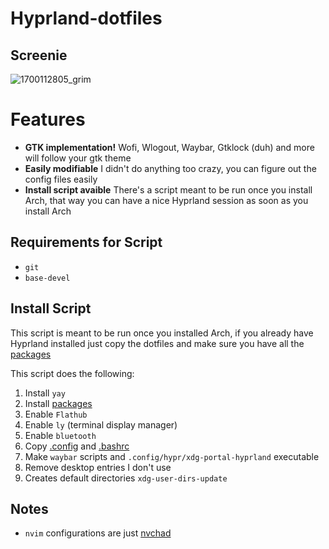 # Hyprland-dotfiles

## Screenie
![1700112805_grim](https://github.com/Jeffser/Hyprland-dotfiles/assets/69224322/26e1e34b-db50-41a5-9070-8030a334f4fd)

# Features
- **GTK implementation!** Wofi, Wlogout, Waybar, Gtklock (duh) and more will follow your gtk theme
- **Easily modifiable** I didn't do anything too crazy, you can figure out the config files easily
- **Install script avaible** There's a script meant to be run once you install Arch, that way you can have a nice Hyprland session as soon as you install Arch

## Requirements for Script
- `git`
- `base-devel`

## Install Script

This script is meant to be run once you installed Arch, if you already have Hyprland installed just copy the dotfiles and make sure you have all the [packages](packages)

This script does the following:

1) Install `yay`
2) Install [packages](packages)
3) Enable `Flathub`
4) Enable `ly` (terminal display manager)
5) Enable `bluetooth`
6) Copy [.config](.config) and [.bashrc](.bashrc)
7) Make `waybar` scripts and `.config/hypr/xdg-portal-hyprland` executable
8) Remove desktop entries I don't use
9) Creates default directories `xdg-user-dirs-update`

## Notes

- `nvim` configurations are just [nvchad](https://github.com/NvChad/NvChad)
